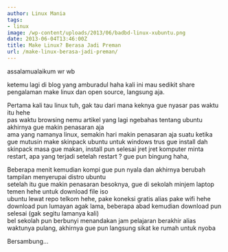 ```yaml
---
author: Linux Mania
tags:
- linux
image: /wp-content/uploads/2013/06/badbd-linux-xubuntu.png
date: 2013-06-04T13:46:00Z
title: Make Linux? Berasa Jadi Preman
url: /make-linux-berasa-jadi-preman/
---
```


assalamualaikum wr wb  

ketemu lagi di blog yang amburadul haha kali ini mau sedikit share pengalaman make linux dan open source, langsung aja.

Pertama kali tau linux tuh, gak tau dari mana keknya gue nyasar pas waktu itu hehe  
pas waktu browsing nemu artikel yang lagi ngebahas tentang ubuntu akhirnya gue makin penasaran aja  
ama yang namanya linux, semakin hari makin penasaran aja suatu ketika gue mutusin make skinpack ubuntu untuk windows trus gue install dah skinpack masa gue makan, install pun selesai jret jret komputer minta restart, apa yang terjadi setelah restart ? gue pun bingung haha,  

Beberapa menit kemudian kompi gue pun nyala dan akhirnya berubah tampilan menyerupai distro ubuntu  
setelah itu gue makin penasaran besoknya, gue di sekolah minjem laptop temen hehe untuk download file iso  
ubuntu lewat repo telkom hehe, pake koneksi gratis alias pake wifi hehe  
download pun lumayan agak lama, beberapa abad kemudian download pun selesai (gak segitu lamanya kali)  
bel sekolah pun berbunyi menandakan jam pelajaran berakhir alias waktunya pulang, akhirnya gue pun langsung sikat ke rumah untuk nyoba

Bersambung...